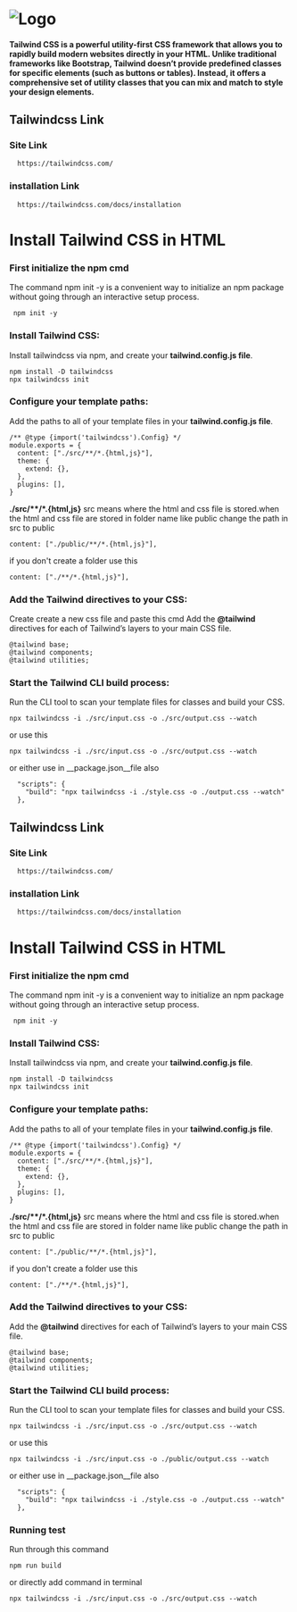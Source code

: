 
# ![Logo](https://static-00.iconduck.com/assets.00/tailwind-css-icon-512x64-vzqzx6f0.png)

#### Tailwind CSS is a powerful utility-first CSS framework that allows you to rapidly build modern websites directly in your HTML. Unlike traditional frameworks like Bootstrap, Tailwind doesn’t provide predefined classes for specific elements (such as buttons or tables). Instead, it offers a comprehensive set of utility classes that you can mix and match to style your design elements.


## Tailwindcss Link

### Site Link

```http
  https://tailwindcss.com/
  ```
### installation Link
```http  
  https://tailwindcss.com/docs/installation
```

# Install Tailwind CSS in HTML 

### First initialize the npm cmd
The command npm init -y is a convenient way to initialize an npm package without going through an interactive setup process.

```http
 npm init -y
```
### Install Tailwind CSS:
 Install tailwindcss via npm, and create your __tailwind.config.js file__.

```http
npm install -D tailwindcss
npx tailwindcss init
```
### Configure your template paths:

Add the paths to all of your template files in your __tailwind.config.js file__.
```http
/** @type {import('tailwindcss').Config} */
module.exports = {
  content: ["./src/**/*.{html,js}"],
  theme: {
    extend: {},
  },
  plugins: [],
}
```
__./src/**/*.{html,js}__ src means where the html and css file is stored.when the html and css file are stored in folder name like public change the path in src to public
```http
content: ["./public/**/*.{html,js}"],
```
if you don't create a folder use this
```http
content: ["./**/*.{html,js}"],
```
### Add the Tailwind directives to your CSS:
Create create a new css file and paste this cmd
Add the __@tailwind__ directives for each of Tailwind’s layers to your main CSS file.
```http
@tailwind base;
@tailwind components;
@tailwind utilities;
```
### Start the Tailwind CLI build process:
Run the CLI tool to scan your template files for classes and build your CSS.
```http
npx tailwindcss -i ./src/input.css -o ./src/output.css --watch
```
or use this
```http
npx tailwindcss -i ./src/input.css -o ./src/output.css --watch
```
or either use in __package.json__file also
```http
  "scripts": {
    "build": "npx tailwindcss -i ./style.css -o ./output.css --watch"
  },
```
## Tailwindcss Link

### Site Link

```http
  https://tailwindcss.com/
  ```
### installation Link
```http  
  https://tailwindcss.com/docs/installation
```

# Install Tailwind CSS in HTML 

### First initialize the npm cmd
The command npm init -y is a convenient way to initialize an npm package without going through an interactive setup process.

```http
 npm init -y
```
### Install Tailwind CSS:
 Install tailwindcss via npm, and create your __tailwind.config.js file__.

```http
npm install -D tailwindcss
npx tailwindcss init
```
### Configure your template paths:

Add the paths to all of your template files in your __tailwind.config.js file__.
```http
/** @type {import('tailwindcss').Config} */
module.exports = {
  content: ["./src/**/*.{html,js}"],
  theme: {
    extend: {},
  },
  plugins: [],
}
```
__./src/**/*.{html,js}__ src means where the html and css file is stored.when the html and css file are stored in folder name like public change the path in src to public
```http
content: ["./public/**/*.{html,js}"],
```
if you don't create a folder use this
```http
content: ["./**/*.{html,js}"],
```
### Add the Tailwind directives to your CSS:
Add the __@tailwind__ directives for each of Tailwind’s layers to your main CSS file.
```http
@tailwind base;
@tailwind components;
@tailwind utilities;
```
### Start the Tailwind CLI build process:
Run the CLI tool to scan your template files for classes and build your CSS.
```http
npx tailwindcss -i ./src/input.css -o ./src/output.css --watch
```
or use this
```http
npx tailwindcss -i ./src/input.css -o ./public/output.css --watch
```
or either use in __package.json__file also
```http
  "scripts": {
    "build": "npx tailwindcss -i ./style.css -o ./output.css --watch"
  },
```
### Running test

Run through this command

```http
npm run build
```
or directly add command in terminal

```http
npx tailwindcss -i ./src/input.css -o ./src/output.css --watch
```
